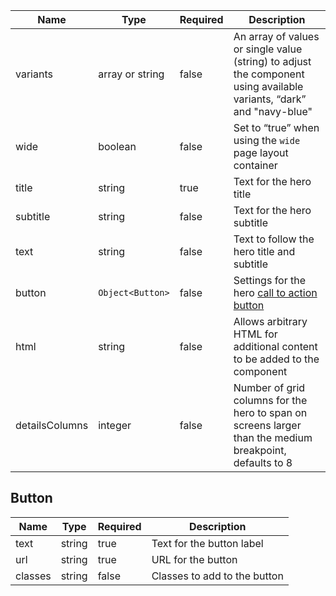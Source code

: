 | Name           | Type             | Required | Description                                                                                                          |
| -------------- | ---------------- | -------- | -------------------------------------------------------------------------------------------------------------------- |
| variants       | array or string  | false    | An array of values or single value (string) to adjust the component using available variants, “dark” and "navy-blue" |
| wide           | boolean          | false    | Set to “true” when using the `wide` page layout container                                                            |
| title          | string           | true     | Text for the hero title                                                                                              |
| subtitle       | string           | false    | Text for the hero subtitle                                                                                           |
| text           | string           | false    | Text to follow the hero title and subtitle                                                                           |
| button         | `Object<Button>` | false    | Settings for the hero [call to action button](#button)                                                               |
| html           | string           | false    | Allows arbitrary HTML for additional content to be added to the component                                            |
| detailsColumns | integer          | false    | Number of grid columns for the hero to span on screens larger than the medium breakpoint, defaults to 8              |

## Button

| Name    | Type   | Required | Description                  |
| ------- | ------ | -------- | ---------------------------- |
| text    | string | true     | Text for the button label    |
| url     | string | true     | URL for the button           |
| classes | string | false    | Classes to add to the button |
